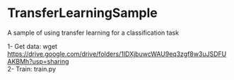 # TransferLearningSample
A sample of using transfer learning for a classification task

1- Get data: wget https://drive.google.com/drive/folders/1IDXjbuwcWAU9eq3zgf8w3uJSDFUAKBMh?usp=sharing \
2- Train: train.py
